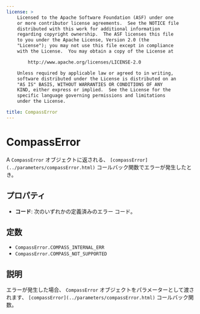 ```yaml
---
license: >
    Licensed to the Apache Software Foundation (ASF) under one
    or more contributor license agreements.  See the NOTICE file
    distributed with this work for additional information
    regarding copyright ownership.  The ASF licenses this file
    to you under the Apache License, Version 2.0 (the
    "License"); you may not use this file except in compliance
    with the License.  You may obtain a copy of the License at

        http://www.apache.org/licenses/LICENSE-2.0

    Unless required by applicable law or agreed to in writing,
    software distributed under the License is distributed on an
    "AS IS" BASIS, WITHOUT WARRANTIES OR CONDITIONS OF ANY
    KIND, either express or implied.  See the License for the
    specific language governing permissions and limitations
    under the License.

title: CompassError
---
```


# CompassError

A `CompassError` オブジェクトに返される、 `[compassError](../parameters/compassError.html)` コールバック関数でエラーが発生したとき。

## プロパティ

*   **コード**: 次のいずれかの定義済みのエラー コード。

## 定数

*   `CompassError.COMPASS_INTERNAL_ERR`
*   `CompassError.COMPASS_NOT_SUPPORTED`

## 説明

エラーが発生した場合、 `CompassError` オブジェクトをパラメーターとして渡されます、 `[compassError](../parameters/compassError.html)` コールバック関数。